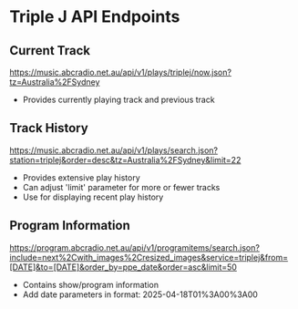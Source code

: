 # Triple J API Endpoints

## Current Track
https://music.abcradio.net.au/api/v1/plays/triplej/now.json?tz=Australia%2FSydney
- Provides currently playing track and previous track

## Track History
https://music.abcradio.net.au/api/v1/plays/search.json?station=triplej&order=desc&tz=Australia%2FSydney&limit=22
- Provides extensive play history
- Can adjust 'limit' parameter for more or fewer tracks
- Use for displaying recent play history

## Program Information
https://program.abcradio.net.au/api/v1/programitems/search.json?include=next%2Cwith_images%2Cresized_images&service=triplej&from=[DATE]&to=[DATE]&order_by=ppe_date&order=asc&limit=50
- Contains show/program information
- Add date parameters in format: 2025-04-18T01%3A00%3A00
